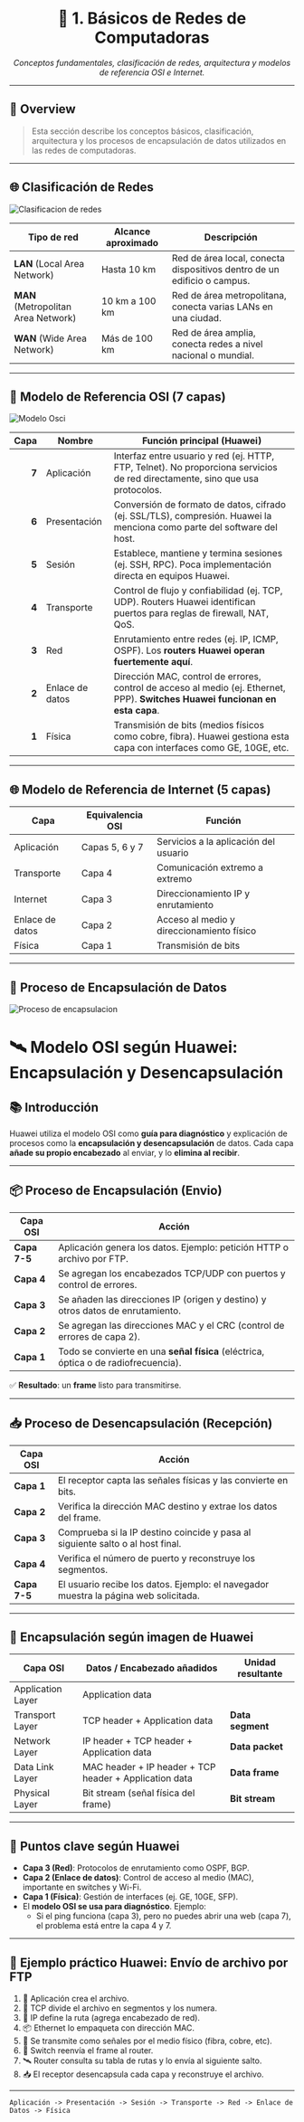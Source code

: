 <h1 align="center">📘 1. Básicos de Redes de Computadoras</h1>

<p align="center">
  <em>Conceptos fundamentales, clasificación de redes, arquitectura y modelos de referencia OSI e Internet.</em>
</p>

---

## 📌 Overview

> Esta sección describe los conceptos básicos, clasificación, arquitectura y los procesos de encapsulación de datos utilizados en las redes de computadoras.

---

## 🌐 Clasificación de Redes
![Clasificacion de redes](images/wan.png)

| Tipo de red | Alcance aproximado | Descripción |
|-------------|--------------------|-------------|
| **LAN** (Local Area Network) | Hasta 10 km | Red de área local, conecta dispositivos dentro de un edificio o campus. |
| **MAN** (Metropolitan Area Network) | 10 km a 100 km | Red de área metropolitana, conecta varias LANs en una ciudad. |
| **WAN** (Wide Area Network) | Más de 100 km | Red de área amplia, conecta redes a nivel nacional o mundial. |

---

## 🧱 Modelo de Referencia OSI (7 capas)

![Modelo Osci](images/modeloOSCI.png)

| **Capa** | **Nombre**          | **Función principal (Huawei)**                                                                                                      |
|---------:|---------------------|--------------------------------------------------------------------------------------------------------------------------------------|
| **7**    | Aplicación           | Interfaz entre usuario y red (ej. HTTP, FTP, Telnet). No proporciona servicios de red directamente, sino que usa protocolos.        |
| **6**    | Presentación         | Conversión de formato de datos, cifrado (ej. SSL/TLS), compresión. Huawei la menciona como parte del software del host.             |
| **5**    | Sesión               | Establece, mantiene y termina sesiones (ej. SSH, RPC). Poca implementación directa en equipos Huawei.                               |
| **4**    | Transporte           | Control de flujo y confiabilidad (ej. TCP, UDP). Routers Huawei identifican puertos para reglas de firewall, NAT, QoS.              |
| **3**    | Red                  | Enrutamiento entre redes (ej. IP, ICMP, OSPF). Los **routers Huawei operan fuertemente aquí**.                                      |
| **2**    | Enlace de datos      | Dirección MAC, control de errores, control de acceso al medio (ej. Ethernet, PPP). **Switches Huawei funcionan en esta capa**.      |
| **1**    | Física               | Transmisión de bits (medios físicos como cobre, fibra). Huawei gestiona esta capa con interfaces como GE, 10GE, etc.                |

---

## 🌐 Modelo de Referencia de Internet (5 capas)

| Capa | Equivalencia OSI | Función |
|------|------------------|---------|
| Aplicación | Capas 5, 6 y 7 | Servicios a la aplicación del usuario |
| Transporte | Capa 4 | Comunicación extremo a extremo |
| Internet | Capa 3 | Direccionamiento IP y enrutamiento |
| Enlace de datos | Capa 2 | Acceso al medio y direccionamiento físico |
| Física | Capa 1 | Transmisión de bits |

---

## 🔄 Proceso de Encapsulación de Datos

![Proceso de encapsulacion](images/encapsulacion.png)

# 🛰️ Modelo OSI según Huawei: Encapsulación y Desencapsulación

## 📚 Introducción
Huawei utiliza el modelo OSI como **guía para diagnóstico** y explicación de procesos como la **encapsulación y desencapsulación** de datos. Cada capa **añade su propio encabezado** al enviar, y lo **elimina al recibir**.

---

## 📦 Proceso de Encapsulación (Envio)
| Capa OSI     | Acción                                                                                     |
|--------------|---------------------------------------------------------------------------------------------|
| **Capa 7-5** | Aplicación genera los datos. Ejemplo: petición HTTP o archivo por FTP.                     |
| **Capa 4**   | Se agregan los encabezados TCP/UDP con puertos y control de errores.                       |
| **Capa 3**   | Se añaden las direcciones IP (origen y destino) y otros datos de enrutamiento.             |
| **Capa 2**   | Se agregan las direcciones MAC y el CRC (control de errores de capa 2).                    |
| **Capa 1**   | Todo se convierte en una **señal física** (eléctrica, óptica o de radiofrecuencia).        |

✅ **Resultado**: un **frame** listo para transmitirse.

---

## 📥 Proceso de Desencapsulación (Recepción)
| Capa OSI     | Acción                                                                                     |
|--------------|---------------------------------------------------------------------------------------------|
| **Capa 1**   | El receptor capta las señales físicas y las convierte en bits.                             |
| **Capa 2**   | Verifica la dirección MAC destino y extrae los datos del frame.                            |
| **Capa 3**   | Comprueba si la IP destino coincide y pasa al siguiente salto o al host final.             |
| **Capa 4**   | Verifica el número de puerto y reconstruye los segmentos.                                  |
| **Capa 7-5** | El usuario recibe los datos. Ejemplo: el navegador muestra la página web solicitada.       |

---

## 🧱 Encapsulación según imagen de Huawei

| Capa OSI          | Datos / Encabezado añadidos                                    | Unidad resultante    |
|-------------------|----------------------------------------------------------------|-----------------------|
| Application Layer | Application data                                               |                       |
| Transport Layer   | TCP header + Application data                                  | **Data segment**      |
| Network Layer     | IP header + TCP header + Application data                      | **Data packet**       |
| Data Link Layer   | MAC header + IP header + TCP header + Application data         | **Data frame**        |
| Physical Layer    | Bit stream (señal física del frame)                            | **Bit stream**        |

---

## 📶 Puntos clave según Huawei

- **Capa 3 (Red)**: Protocolos de enrutamiento como OSPF, BGP.
- **Capa 2 (Enlace de datos)**: Control de acceso al medio (MAC), importante en switches y Wi-Fi.
- **Capa 1 (Física)**: Gestión de interfaces (ej. GE, 10GE, SFP).
- El **modelo OSI se usa para diagnóstico**. Ejemplo:
  - Si el ping funciona (capa 3), pero no puedes abrir una web (capa 7), el problema está entre la capa 4 y 7.

---

## 🧪 Ejemplo práctico Huawei: Envío de archivo por FTP

1. 📄 Aplicación crea el archivo.
2. 🧱 TCP divide el archivo en segmentos y los numera.
3. 🧭 IP define la ruta (agrega encabezado de red).
4. 📦 Ethernet lo empaqueta con dirección MAC.
5. 🔌 Se transmite como señales por el medio físico (fibra, cobre, etc).
6. 🔁 Switch reenvía el frame al router.
7. 🛰️ Router consulta su tabla de rutas y lo envía al siguiente salto.
8. 📥 El receptor desencapsula cada capa y reconstruye el archivo.

---



```plaintext
Aplicación -> Presentación -> Sesión -> Transporte -> Red -> Enlace de Datos -> Física
